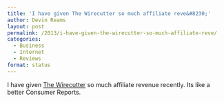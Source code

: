 ```yaml
---
title: 'I have given The Wirecutter so much affiliate reve&#8230;'
author: Devin Reams
layout: post
permalink: /2013/i-have-given-the-wirecutter-so-much-affiliate-reve/
categories:
  - Business
  - Internet
  - Reviews
format: status
---
```

I have given [The Wirecutter][1] so much affiliate revenue recently. Its like a better Consumer Reports.

 [1]: http://thewirecutter.com/